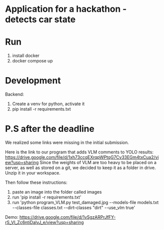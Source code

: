 # Application for a hackathon - detects car state

# Run

1. install docker
2. docker compose up

# Development

Backend:

1. Create a venv for python, activate it
2. pip install -r requirements.txt

# P.S after the deadline
We realized some links were missing in the initial submission.

Here is the link to our program that adds VLM comments to YOLO results:
https://drive.google.com/file/d/1xh73ccqEXrqpWPtqG7Cv33EGm4txCua2/view?usp=sharing
Since the weights of VLM are too heavy to be placed on a server, as well as stored on a git, we decided to keep it as a folder in drive.
Unzip it in your workspace.

Then follow these instructions:
1. paste an image into the folder called images
2. run 'pip install -r requirements.txt'
3. run 'python program_VLM.py test_damaged.jpg --models-file models.txt --classes-file classes.txt --dirt-classes "dirt" --use_vlm true'

Demo:
https://drive.google.com/file/d/1vSgzARPrJfFY-rS_VI_Zc6ntiDalvJ_e/view?usp=sharing
